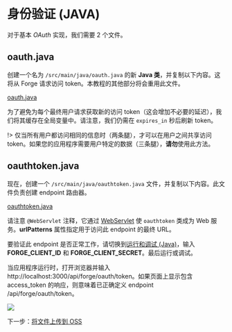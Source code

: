 # 身份验证 (JAVA)

对于基本 *OAuth* 实现，我们需要 2 个文件。

## oauth.java

创建一个名为 `/src/main/java/oauth.java` 的新 **Java 类**，并复制以下内容。这将从 Forge 请求访问 token。本教程的其他部分将会重用此文件。

[oauth.java](_snippets/viewmodels/java/oauth.java ':include :type=code java')

为了避免为每个最终用户请求获取新的访问 token（这会增加不必要的延迟），我们将其缓存在全局变量中。请注意，我们仍需在 `expires_in` 秒后刷新 token。

!> 仅当所有用户都访问相同的信息时（两条腿），才可以在用户之间共享访问 token。如果您的应用程序需要用户特定的数据（三条腿），**请勿**使用此方法。

## oauthtoken.java

现在，创建一个 `/src/main/java/oauthtoken.java` 文件，并复制以下内容。此文件负责创建 endpoint 路由器。  

[oauthtoken.java](_snippets/viewmodels/java/oauthtoken.java ':include :type=code java')

请注意 `@WebServlet` 注释，它通过 [WebServlet](https://www.javaguides.net/2019/02/webservlet-annotation-example.html) 使 `oauthtoken` 类成为 Web 服务。**urlPatterns** 属性指定用于访问此 endpoint 的最终 URL。

要验证此 endpoint 是否正常工作，请切换到[运行和调试 (Java)](//environment/rundebug/java?id=running-amp-debugging-java)，输入 **FORGE_CLIENT_ID** 和 **FORGE_CLIENT_SECRET**。最后运行或调试。

当应用程序运行时，打开浏览器并输入 http://localhost:3000/api/forge/oauth/token。如果页面上显示包含 access_token 的响应，则意味着已正确定义 endpoint /api/forge/oauth/token。

![](_media/java/endpoint_oauth.png)


下一步：[将文件上传到 OSS](/zh-CN/datamanagement/oss/)
